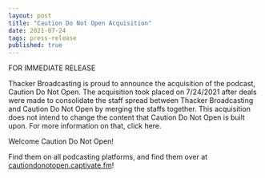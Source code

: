 ```yaml
---
layout: post
title: "Caution Do Not Open Acquisition"
date: 2021-07-24
tags: press-release
published: true
---
```


FOR IMMEDIATE RELEASE

Thacker Broadcasting is proud to announce the acquisition of the podcast, Caution Do Not Open. The acquisition took placed on 7/24/2021 after deals were made to consolidate the staff spread between Thacker Broadcasting and Caution Do Not Open by merging the staffs together. This acquisition does not intend to change the content that Caution Do Not Open is built upon. For more information on that, click here.

Welcome Caution Do Not Open!

Find them on all podcasting platforms, and find them over at [cautiondonotopen.captivate.fm](https://cautiondonotopen.captivate.fm)!